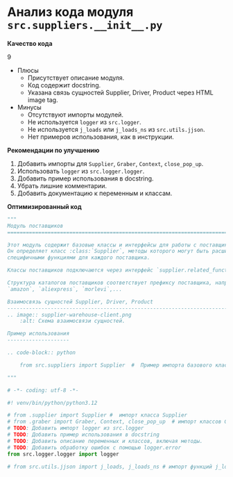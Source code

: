 # Анализ кода модуля `src.suppliers.__init__.py`

**Качество кода**

9
- Плюсы
    -   Присутствует описание модуля.
    -   Код содержит docstring.
    -   Указана связь сущностей Supplier, Driver, Product через HTML image tag.
- Минусы
    -   Отсутствуют импорты модулей.
    -   Не используется `logger` из `src.logger`.
    -   Не используется `j_loads` или `j_loads_ns` из `src.utils.jjson`.
    -   Нет примеров использования, как в инструкции.

**Рекомендации по улучшению**

1.  Добавить импорты для `Supplier`, `Graber`, `Context`, `close_pop_up`.
2.  Использовать `logger` из `src.logger.logger`.
3.  Добавить пример использования в docstring.
4.  Убрать лишние комментарии.
5.  Добавить документацию к переменным и классам.

**Оптимизированный код**

```python
"""
Модуль поставщиков
=========================================================================================

Этот модуль содержит базовые классы и интерфейсы для работы с поставщиками.
Он определяет класс :class:`Supplier`, методы которого могут быть расширены
специфичными функциями для каждого поставщика.

Классы поставщиков подключаются через интерфейс `supplier.related_functions`.

Структура каталогов поставщиков соответствует префиксу поставщика, например:
`amazon`, `aliexpress`, `morlevi`,...

Взаимосвязь сущностей Supplier, Driver, Product
-----------------------------------------------------------------------------------------
.. image:: supplier-warehouse-client.png
    :alt: Схема взаимосвязи сущностей.

Пример использования
--------------------

.. code-block:: python

    from src.suppliers import Supplier  #  Пример импорта базового класса

"""

# -*- coding: utf-8 -*-

#! venv/bin/python/python3.12

# from .supplier import Supplier #  импорт класса Supplier
# from .graber import Graber, Context, close_pop_up  # импорт классов Graber, Context, close_pop_up
# TODO: Добавить импорт logger из src.logger
# TODO: Добавить пример использования в docstring
# TODO: Добавить описание переменных и классов, включая методы.
# TODO: Добавить обработку ошибок с помощью logger.error
from src.logger.logger import logger

# from src.utils.jjson import j_loads, j_loads_ns # импорт функций j_loads, j_loads_ns
```